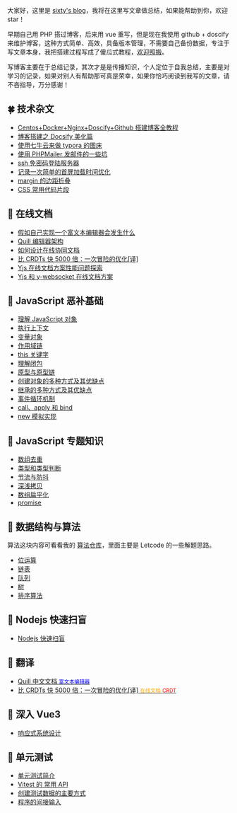 大家好，这里是 [sixty's blog](https://www.sixtyden.com)，我将在这里写文章做总结，如果能帮助到你，欢迎 star！

早期自己用 PHP 搭过博客，后来用 vue 重写，但是现在我使用 github + doscify 来维护博客，这种方式简单、高效，具备版本管理，不需要自己备份数据，专注于写文章本身，我把搭建过程写成了傻瓜式教程，[欢迎照搬](normal/Centos+Docker+Nginx+Doscify+Github搭建博客全教程.md)。

写博客主要在于总结记录，其次才是是传播知识，个人定位于自我总结，主要是对学习的记录，如果对别人有帮助那可真是荣幸，如果你恰巧阅读到我写的文章，请不吝指导，万分感谢！

## 🍀 技术杂文

- [Centos+Docker+Nginx+Doscify+Github 搭建博客全教程](normal/Centos+Docker+Nginx+Doscify+Github搭建博客全教程.md)
- [博客搭建之 Docsify 美化篇](normal/博客搭建之Docsify美化篇.md)
- [使用七牛云来做 typora 的图床](normal/使用七牛云来做typora的图床.md)
- [使用 PHPMailer 发邮件的一些坑](normal/使用PHPMailer发邮件的一些坑.md)
- [ssh 免密码登陆服务器](normal/ssh免密码登陆服务器.md)
- [记录一次简单的首屏加载时间优化](normal/记录一次简单的首屏加载时间优化.md)
- [margin 的边距折叠](normal/margin的边距折叠.md)
- [CSS 常用代码片段](normal/CSS常用代码片段.md)

## 🌿 在线文档

- [假如自己实现一个富文本编辑器会发生什么](document-online/假如自己实现一个富文本编辑器会发生什么.md)
- [Quill 编辑器架构](document-online/Quill编辑器架构.md)
- [如何设计在线协同文档](document-online/如何设计在线协同文档.md)
- [比 CRDTs 快 5000 倍：一次冒险的优化[译]](document-online/比CRDTs快5000倍：一次冒险的优化[译])
- [Yjs 在线文档方案性能问题探索](document-online/Yjs在线文档方案性能问题探索)
- [Yjs 和 y-websocket 在线文档方案](document-online/Yjs和y-websocket在线文档方案)

## 🌾 JavaScript 恶补基础

- [理解 JavaScript 对象](javascript-base-learn/理解JavaScript对象.md)
- [执行上下文](javascript-base-learn/执行上下文.md)
- [变量对象](javascript-base-learn/变量对象.md)
- [作用域链](javascript-base-learn/作用域链.md)
- [this 关键字](javascript-base-learn/this关键字.md)
- [理解闭包](javascript-base-learn/理解闭包.md)
- [原型与原型链](javascript-base-learn/原型与原型链.md)
- [创建对象的多种方式及其优缺点](javascript-base-learn/创建对象的多种方式及其优缺点.md)
- [继承的多种方式及其优缺点](javascript-base-learn/继承的多种方式及其优缺点.md)
- [事件循环机制](javascript-base-learn/事件循环机制.md)
- [call、apply 和 bind](javascript-base-learn/call、apply和bind.md)
- [new 模拟实现](javascript-base-learn/new模拟实现.md)

## 🌵 JavaScript 专题知识

- [数组去重](javascript-special/数组去重.md)
- [类型和类型判断](javascript-special/类型和类型判断.md)
- [节流与防抖](javascript-special/节流与防抖.md)
- [深浅拷贝](javascript-special/深浅拷贝.md)
- [数组扁平化](javascript-special/数组扁平化.md)
- [promise](javascript-special/promise.md)

## 🍃 数据结构与算法

算法这块内容可看看我的 [算法仓库](https://github.com/hzjswlgbsj/algorithm-study)，里面主要是 Letcode 的一些解题思路。

- [位运算](algorithm/BitManipulation.md)
- [链表](algorithm/LinkedList.md)
- [队列](algorithm/Queue.md)
- [树](algorithm/Tree.md)
- [排序算法](algorithm/Sort.md)

## 🍁 Nodejs 快速扫盲

- [Nodejs 快速扫盲](nodejs/Nodejs扫盲.md)

## 🌾 翻译

- [Quill 中文文档 <small style='color: blue'>富文本编辑器</small>](quill-translate/README)
- [比 CRDTs 快 5000 倍：一次冒险的优化[译] <small style='color: orange'>在线文档</small> <small style='color: red'>CRDT</small>](document-online/比CRDTs快5000倍：一次冒险的优化[译])

## 🌴 深入 Vue3

- [响应式系统设计](vue/响应式系统设计.md)

## 🍂 单元测试

- [单元测试简介](unit-test/单元测试简介.md)
- [Vitest 的 常用 API](unit-test/Vitest的API.md)
- [创建测试数据的主要方式](unit-test/创建测试数据的主要方式.md)
- [程序的间接输入](unit-test/程序的间接输入.md)
